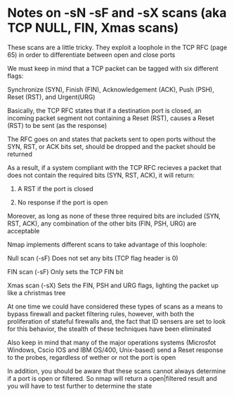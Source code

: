 

# Notes on -sN -sF and -sX scans (aka TCP NULL, FIN, Xmas scans)


These scans are a little tricky. They exploit a loophole in the TCP RFC (page 65) in order to differentiate 
between open and close ports


We must keep in mind that a TCP packet can be tagged with six different flags:


Synchronize (SYN), Finish (FIN), Acknowledgement (ACK), Push (PSH), Reset (RST), and Urgent(URG)


Basically, the TCP RFC states that if a destination port is closed, an incoming packet segment not
containing a Reset (RST), causes a Reset (RST) to be sent (as the response)

The RFC goes on and states that packets sent to open ports without the SYN, RST, or ACK bits set,
should be dropped and the packet should be returned

As a result, if a system compliant with the TCP RFC recieves a packet that does not contain the
required bits (SYN, RST, ACK), it will return:

1. A RST if the port is closed

2. No response if the port is open

Moreover, as long as none of these three required bits are included (SYN, RST, ACK), any combination 
of the other bits (FIN, PSH, URG) are acceptable



Nmap implements different scans to take advantage of this loophole:

Null scan (-sF) Does not set any bits (TCP flag header is 0)

FIN scan (-sF) Only sets the TCP FIN bit

Xmas scan (-sX) Sets the FIN, PSH and URG flags, lighting the packet up like a christmas tree




At one time we could have considered these types of scans as a means to bypass firewall and 
packet filtering rules, however, with both the proliferation of stateful firewalls and, the fact that ID
sensers are set to look for this behavior, the stealth of these techniques have been eliminated


Also keep in mind that many of the major operations systems (Microsfot Windows, Cscio IOS and IBM OS/400,
Unix-based) send a Reset response to the probes, regardless of wether or not the port is open

In addition, you should be aware that these scans cannot always determine if a port is open or filtered. 
So nmap will return a open|filtered result and you will have to test further to determine the state